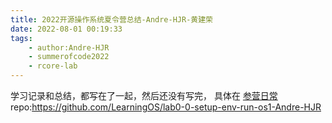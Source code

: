 ```yaml
---
title: 2022开源操作系统夏令营总结-Andre-HJR-黄建荣
date: 2022-08-01 00:19:33
tags:
    - author:Andre-HJR
    - summerofcode2022
    - rcore-lab
---
```


学习记录和总结，都写在了一起，然后还没有写完， 具体在 [参营日常](https://andre-hjr.github.io/2022/07/06/os/camp/note)
repo:https://github.com/LearningOS/lab0-0-setup-env-run-os1-Andre-HJR

<!-- more -->
